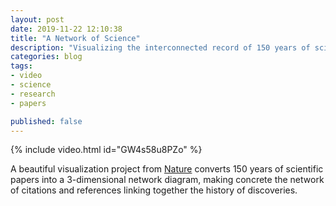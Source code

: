 ```yaml
---
layout: post
date: 2019-11-22 12:10:38
title: "A Network of Science"
description: "Visualizing the interconnected record of 150 years of scientific research."
categories: blog
tags:
- video
- science
- research
- papers

published: false
---
```


{% include video.html id="GW4s58u8PZo" %}

A beautiful visualization project from [Nature](https://www.nature.com/ "Nature") converts 150 years of scientific papers into a 3-dimensional network diagram, making concrete the network of citations and references linking together the history of discoveries.
